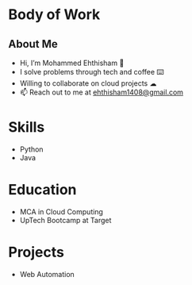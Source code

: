 # Body of Work

## About Me

- Hi, I’m Mohammed Ehthisham 👋
- I solve problems through tech and coffee ⌨️
- Willing to collaborate on cloud projects ☁
- 📫 Reach out to me at ehthisham1408@gmail.com

# Skills
- Python
- Java

# Education

- MCA in Cloud Computing
- UpTech Bootcamp at Target

# Projects

- Web Automation


<!---
MEhthisham/MEhthisham is a ✨ special ✨ repository because its `README.md` (this file) appears on your GitHub profile.
You can click the Preview link to take a look at your changes.
